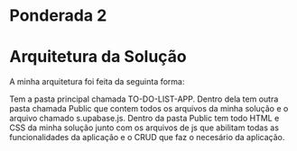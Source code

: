 # Ponderada 2

# Arquitetura da Solução

A minha arquitetura foi feita da seguinta forma:

Tem a pasta principal chamada TO-DO-LIST-APP. Dentro dela tem outra pasta chamada Public que contem todos os arquivos da minha solução e o arquivo chamado s.upabase.js. Dentro da pasta Public tem todo HTML e CSS da minha solução junto com os arquivos de js que abilitam todas as funcionalidades da aplicação e o CRUD que faz o necesário da aplicação.
